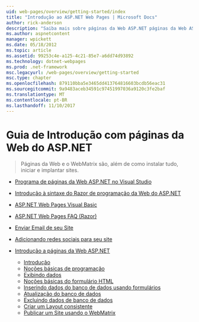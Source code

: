 ```yaml
---
uid: web-pages/overview/getting-started/index
title: "Introdução ao ASP.NET Web Pages | Microsoft Docs"
author: rick-anderson
description: "Saiba mais sobre páginas da Web ASP.NET páginas da Web ASP.NET e a nova sintaxe do Razor fornecem uma maneira rápida, acessível e leve de combinar código de servidor com HTML t..."
ms.author: aspnetcontent
manager: wpickett
ms.date: 05/18/2012
ms.topic: article
ms.assetid: 99253c4e-a125-4c21-85e7-a6dd74d93892
ms.technology: dotnet-webpages
ms.prod: .net-framework
msc.legacyurl: /web-pages/overview/getting-started
msc.type: chapter
ms.openlocfilehash: 879110bba5e3465dd413764816603bcdb56eac31
ms.sourcegitcommit: 9a9483aceb34591c97451997036a9120c3fe2baf
ms.translationtype: MT
ms.contentlocale: pt-BR
ms.lasthandoff: 11/10/2017
---
```

<a name="getting-started-with-aspnet-web-pages"></a>Guia de Introdução com páginas da Web do ASP.NET
====================
> Páginas da Web e o WebMatrix são, além de como instalar tudo, iniciar e implantar sites.


- [Programa de páginas da Web ASP.NET no Visual Studio](program-asp-net-web-pages-in-visual-studio.md)
- [Introdução à sintaxe do Razor de programação da Web do ASP.NET](introducing-razor-syntax-c.md)
- [ASP.NET Web Pages Visual Basic](introducing-razor-syntax-vb.md)
- [ASP.NET Web Pages FAQ (Razor)](aspnet-web-pages-razor-faq.md)
- [Enviar Email de seu Site](11-adding-email-to-your-web-site.md)
- [Adicionando redes sociais para seu site](13-adding-social-networking-to-your-web-site.md)
- [Introdução a páginas da Web ASP.NET](introducing-aspnet-web-pages-2/index.md)

    - [Introdução](introducing-aspnet-web-pages-2/getting-started.md)
    - [Noções básicas de programação](introducing-aspnet-web-pages-2/intro-to-web-pages-programming.md)
    - [Exibindo dados](introducing-aspnet-web-pages-2/displaying-data.md)
    - [Noções básicas do formulário HTML](introducing-aspnet-web-pages-2/form-basics.md)
    - [Inserindo dados do banco de dados usando formulários](introducing-aspnet-web-pages-2/entering-data.md)
    - [Atualização do banco de dados](introducing-aspnet-web-pages-2/updating-data.md)
    - [Excluindo dados de banco de dados](introducing-aspnet-web-pages-2/deleting-data.md)
    - [Criar um Layout consistente](introducing-aspnet-web-pages-2/layouts.md)
    - [Publicar um Site usando o WebMatrix](introducing-aspnet-web-pages-2/publishing.md)
